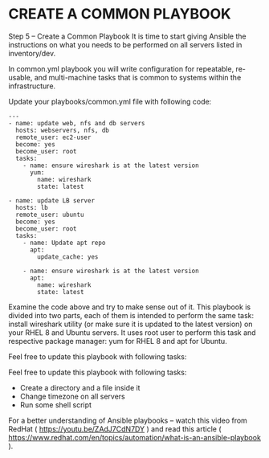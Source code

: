 # CREATE A COMMON PLAYBOOK

Step 5 – Create a Common Playbook
It is time to start giving Ansible the instructions on what you needs to be performed on all servers listed in inventory/dev.

In common.yml playbook you will write configuration for repeatable, re-usable, and multi-machine tasks that is common to systems
within the infrastructure.

Update your playbooks/common.yml file with following code:

```
---
- name: update web, nfs and db servers
  hosts: webservers, nfs, db
  remote_user: ec2-user
  become: yes
  become_user: root
  tasks:
    - name: ensure wireshark is at the latest version
      yum:
        name: wireshark
        state: latest

- name: update LB server
  hosts: lb
  remote_user: ubuntu
  become: yes
  become_user: root
  tasks:
    - name: Update apt repo
      apt:
        update_cache: yes

    - name: ensure wireshark is at the latest version
      apt:
        name: wireshark
        state: latest
```

Examine the code above and try to make sense out of it. This playbook is divided into two parts, each of them is intended to
perform the same task: install wireshark utility (or make sure it is updated to the latest version) on your RHEL 8 and Ubuntu
servers. It uses root user to perform this task and respective package manager: yum for RHEL 8 and apt for Ubuntu.

Feel free to update this playbook with following tasks:

Feel free to update this playbook with following tasks:

- Create a directory and a file inside it
- Change timezone on all servers
- Run some shell script

For a better understanding of Ansible playbooks – watch this video from RedHat ( https://youtu.be/ZAdJ7CdN7DY ) and read this article
( https://www.redhat.com/en/topics/automation/what-is-an-ansible-playbook ).
